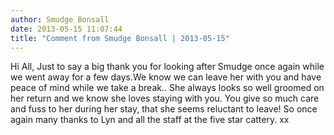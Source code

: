 ```yaml
---
author: Smudge Bonsall
date: 2013-05-15 11:07:44
title: "Comment from Smudge Bonsall | 2013-05-15"
---
```

Hi All,
Just to say a big thank you for looking after Smudge once again while we went away for a few days.We know we can leave her with you and have peace of mind while we take a break..
She always looks so well groomed on her return and we know she loves staying with you.
You give so much care and fuss to her during her stay, that she seems reluctant to leave!
So once again many thanks to Lyn and all the staff at the five star cattery.
xx

